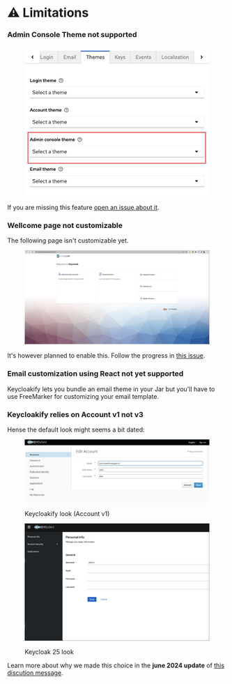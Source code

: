 # ⚠️ Limitations

### Admin Console Theme not supported

<figure><img src="../.gitbook/assets/Admin_console_theme_not_supported.png" alt=""><figcaption></figcaption></figure>

If you are missing this feature [open an issue about it](https://github.com/InseeFrLab/keycloakify/issues/new).

### Wellcome page not customizable

The following page isn't customizable yet.

<figure><img src="../.gitbook/assets/image (13).png" alt="" width="563"><figcaption></figcaption></figure>

It's however planned to enable this. Follow the progress in [this issue](https://github.com/keycloakify/keycloakify/issues/148).

### Email customization using React not yet supported

Keycloakify lets you bundle an email theme in your Jar but you'll have to use FreeMarker for customizing your email template.&#x20;

### Keycloakify relies on Account v1 not v3

Hense the default look might seems a bit dated:

<figure><img src="../.gitbook/assets/image (42).png" alt=""><figcaption><p>Keycloakify look (Account v1)</p></figcaption></figure>

<figure><img src="../.gitbook/assets/image (43).png" alt=""><figcaption><p>Keycloak 25 look</p></figcaption></figure>

Learn more about why we made this choice in the **june 2024 update** of [this discution message](https://github.com/keycloakify/keycloakify/discussions/346#discussioncomment-5889791).
